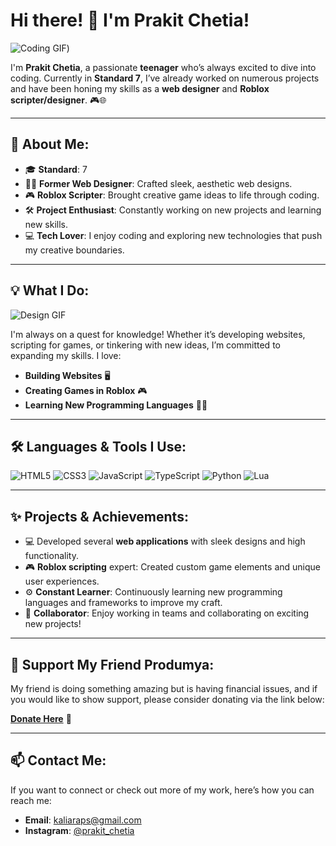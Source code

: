 # Hi there! 👋 I'm Prakit Chetia!

![Coding GIF](https://media.giphy.com/media/qgQUggAC3Pfv687qPC/giphy.gif))

I'm **Prakit Chetia**, a passionate **teenager** who’s always excited to dive into coding. Currently in **Standard 7**, I’ve already worked on numerous projects and have been honing my skills as a **web designer** and **Roblox scripter/designer**. 🎮🌐

---

## 🚀 **About Me**:
- 🎓 **Standard**: 7
- 🧑‍💻 **Former Web Designer**: Crafted sleek, aesthetic web designs.
- 🎮 **Roblox Scripter**: Brought creative game ideas to life through coding.
- 🛠️ **Project Enthusiast**: Constantly working on new projects and learning new skills.
- 💻 **Tech Lover**: I enjoy coding and exploring new technologies that push my creative boundaries.

---

## 💡 **What I Do**:
![Design GIF](https://media.giphy.com/media/lP8xu5t2DLGG045H8F/giphy.gif)

I'm always on a quest for knowledge! Whether it’s developing websites, scripting for games, or tinkering with new ideas, I’m committed to expanding my skills. I love:
- **Building Websites** 🖥️
- **Creating Games in Roblox** 🎮
- **Learning New Programming Languages** 👨‍💻

---

## 🛠️ **Languages & Tools I Use**:
![HTML5](https://img.shields.io/badge/HTML5-E34F26?style=for-the-badge&logo=html5&logoColor=white)
![CSS3](https://img.shields.io/badge/CSS3-1572B6?style=for-the-badge&logo=css3&logoColor=white)
![JavaScript](https://img.shields.io/badge/JavaScript-F7DF1E?style=for-the-badge&logo=javascript&logoColor=black)
![TypeScript](https://img.shields.io/badge/TypeScript-3178C6?style=for-the-badge&logo=typescript&logoColor=white)
![Python](https://img.shields.io/badge/Python-3776AB?style=for-the-badge&logo=python&logoColor=white)
![Lua](https://img.shields.io/badge/Lua-2C2D72?style=for-the-badge&logo=lua&logoColor=white)

---

## ✨ **Projects & Achievements**:
- 💻 Developed several **web applications** with sleek designs and high functionality.
- 🎮 **Roblox scripting** expert: Created custom game elements and unique user experiences.
- ⚙️ **Constant Learner**: Continuously learning new programming languages and frameworks to improve my craft.
- 🌟 **Collaborator**: Enjoy working in teams and collaborating on exciting new projects!

---

## 💖 **Support My Friend Produmya**:
My friend is doing something amazing but is having financial issues, and if you would like to show support, please consider donating via the link below:

[**Donate Here**](#) 🙏

---------

## 📫 **Contact Me**:
If you want to connect or check out more of my work, here’s how you can reach me:
- **Email**: kaliaraps@gmail.com
- **Instagram**: [@prakit_chetia](https://www.instagram.com/zen_ka.1/)
